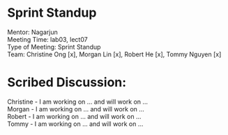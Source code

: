 # Sprint Standup 
Mentor: Nagarjun <br />
Meeting Time: lab03, lect07 <br />
Type of Meeting: Sprint Standup <br />
Team: Christine Ong [x], Morgan Lin [x], Robert He [x], Tommy Nguyen [x] <br />
# Scribed Discussion: 

Christine - I am working on ... and will work on ... <br />
Morgan - I am working on ... and will work on ... <br />
Robert - I am working on ... and will work on ... <br />
Tommy - I am working on ... and will work on ... <br />
